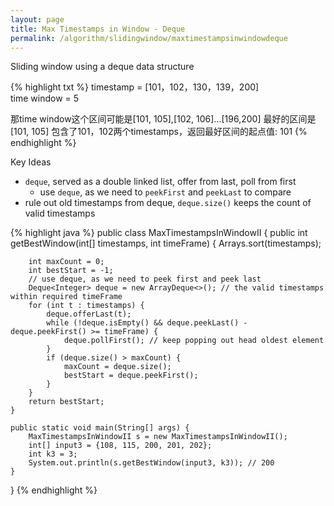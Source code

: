 ```yaml
---
layout: page
title: Max Timestamps in Window - Deque
permalink: /algorithm/slidingwindow/maxtimestampsinwindowdeque
---
```

Sliding window using a deque data structure

{% highlight txt %}
timestamp = [101，102，130，139，200]  
time window = 5  

那time window这个区间可能是[101, 105],[102, 106]...[196,200]
最好的区间是[101, 105]
包含了101，102两个timestamps，返回最好区间的起点值: 101
{% endhighlight %}

Key Ideas
- `deque`, served as a double linked list, offer from last, poll from first
    - use `deque`, as we need to `peekFirst` and `peekLast` to compare
- rule out old timestamps from deque, `deque.size()` keeps the count of valid timestamps

{% highlight java %}
public class MaxTimestampsInWindowII {
    public int getBestWindow(int[] timestamps, int timeFrame) {
         Arrays.sort(timestamps);

        int maxCount = 0;
        int bestStart = -1;
        // use deque, as we need to peek first and peek last
        Deque<Integer> deque = new ArrayDeque<>(); // the valid timestamps within required timeFrame
        for (int t : timestamps) {
            deque.offerLast(t);
            while (!deque.isEmpty() && deque.peekLast() - deque.peekFirst() >= timeFrame) {
                deque.pollFirst(); // keep popping out head oldest element
            }
            if (deque.size() > maxCount) {
                maxCount = deque.size();
                bestStart = deque.peekFirst();
            }
        }
        return bestStart;
    }

    public static void main(String[] args) {
        MaxTimestampsInWindowII s = new MaxTimestampsInWindowII();
        int[] input3 = {108, 115, 200, 201, 202};
        int k3 = 3;
        System.out.println(s.getBestWindow(input3, k3)); // 200
    }
}
{% endhighlight %}
